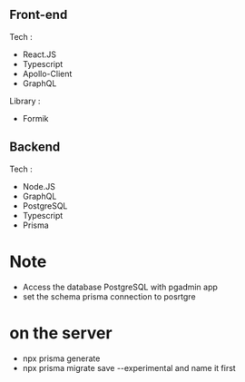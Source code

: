 <!-- ## Source

https://www.youtube.com/watch?v=MT5j7xroSu4&list=PLrGMBsViFrAUg_vouEzCJrmfcHxf-A9VE&index=54

## Channel

Darwin Tech

## Github source

https://github.com/NikValdez/FullStackTwitterClone -->

## Front-end

Tech :

- React.JS
- Typescript
- Apollo-Client
- GraphQL

Library :

- Formik

## Backend

Tech :

- Node.JS
- GraphQL
- PostgreSQL
- Typescript
- Prisma

# Note

- Access the database PostgreSQL with pgadmin app
- set the schema prisma connection to posrtgre

# on the server

- npx prisma generate
- npx prisma migrate save --experimental
  and name it first
